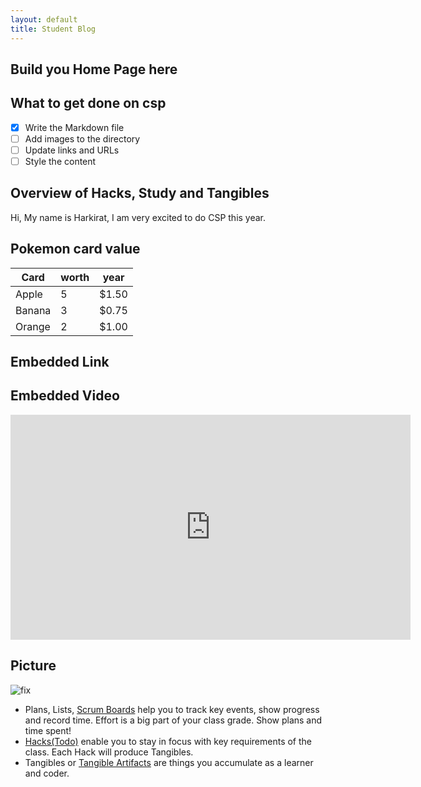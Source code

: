 ```yaml
---
layout: default
title: Student Blog
---
```



## Build you Home Page here 

## What to get done on csp

- [x] Write the Markdown file
- [ ] Add images to the directory
- [ ] Update links and URLs
- [ ] Style the content

## Overview of Hacks, Study and Tangibles
Hi, My name is Harkirat, I am very excited to do CSP this year.

## Pokemon card value

| Card| worth |  year |
| --------- | -------- | ------- |
| Apple     | 5        | $1.50   |
| Banana    | 3        | $0.75   |
| Orange    | 2        | $1.00   |

## Embedded Link


## Embedded Video

<!-- <video controls width="640" height="360">
  <source src="https://www.youtube.com/watch?v=6x_b11Kyrco" type="video/mp4">
  Your browser does not support the video tag.
</video> -->
<iframe width="640" height="360" src="https://youtu.be/6x_b11Kyrco" frameborder="0" allowfullscreen></iframe>

## Picture

![fix](https://encrypted-tbn0.gstatic.com/images?q=tbn:ANd9GcTxIGkGEOxhohZ7wOw0PZM461PzcdhUFBjHSA&usqp=CAU)


- Plans, Lists, [Scrum Boards](https://clickup.com/blog/scrum-board/) help you to track key events, show progress and record time.  Effort is a big part of your class grade.  Show plans and time spent!
- [Hacks(Todo)](https://levelup.gitconnected.com/six-ultimate-daily-hacks-for-every-programmer-60f5f10feae) enable you to stay in focus with key requirements of the class.  Each Hack will produce Tangibles.
- Tangibles or [Tangible Artifacts](https://en.wikipedia.org/wiki/Artifact_(software_development)) are things you accumulate as a learner and coder. 
